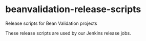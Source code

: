 # beanvalidation-release-scripts
Release scripts for Bean Validation projects

These release scripts are used by our Jenkins release jobs.
